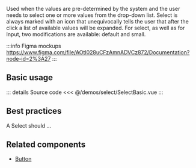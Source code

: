 Used when the values are pre-determined by the system and the user needs to select one or more values from the drop-down list. Select is always marked with an icon that unequivocally tells the user that after the click a list of available values will be expanded.
For select, as well as for Input, two modifications are available: default and small.

:::info Figma mockups
https://www.figma.com/file/AOtI028uCFzAmnADVCz872/Documentation?node-id=2%3A27
:::

## Basic usage

<SelectBasic />

::: details Source code
<<< @/demos/select/SelectBasic.vue
:::

## Best practices

A Select should ...

## Related components

- [Button](/components/button/button.doc)
